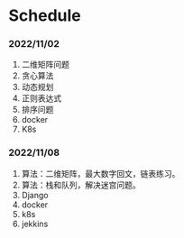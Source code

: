 # Schedule



### 2022/11/02
1) 二维矩阵问题
2) 贪心算法
3) 动态规划
4) 正则表达式
5) 排序问题
6) docker
7) K8s

### 2022/11/08
1) 算法：二维矩阵，最大数字回文，链表练习。
2) 算法：栈和队列，解决迷宫问题。
3) Django
4) docker
5) k8s
6) jekkins
